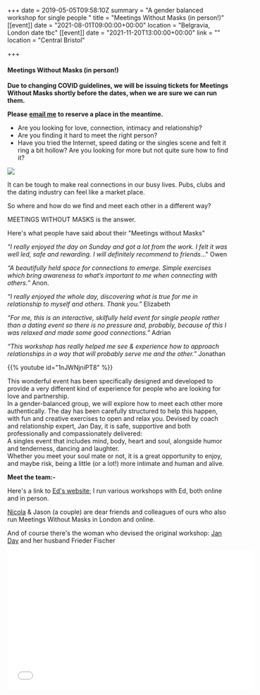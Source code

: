 +++
date = 2019-05-05T09:58:10Z
summary = "A gender balanced workshop for single people "
title = "Meetings Without Masks (in person!)"
[[event]]
date = "2021-08-01T09:00:00+00:00"
location = "Belgravia, London date tbc"
[[event]]
date = "2021-11-20T13:00:00+00:00"
link = ""
location = "Central Bristol"

+++
#### Meetings Without Masks (in person!)

**Due to changing COVID guidelines, we will be issuing tickets for Meetings Without Masks shortly before the dates, when we are sure we can run them.**

**Please** [**email me**](mailto:bethan@techniqueforlife.com) **to reserve a place in the meantime.**

* Are you looking for love, connection, intimacy and relationship?
* Are you finding it hard to meet the right person?
* Have you tried the Internet, speed dating or the singles scene and felt it ring a bit hollow? Are you looking for more but not quite sure how to find it?

![](/uploads/mwmgreyorangewritingonly.jpg)

It can be tough to make real connections in our busy lives. Pubs, clubs and the dating industry can feel like a market place.

So where and how do we find and meet each other in a different way?

MEETINGS WITHOUT MASKS is the answer.

Here's what people have said about their "Meetings without Masks"

_"I really enjoyed the day on Sunday and got a lot from the work. I felt it was well led, safe and rewarding. I will definitely recommend to friends_..."   Owen

_“A beautifully held space for connections to emerge. Simple exercises which bring awareness to what’s important to me when connecting with others.”_ Anon.

_“I really enjoyed the whole day, discovering what is true for me in relationship to myself and others. Thank you.”_ Elizabeth

_“For me, this is an interactive, skilfully held event for single people rather than a dating event so there is no pressure and, probably, because of this I was relaxed and made some good connections.”_ Adrian

_“This workshop has really helped me see & experience how to approach relationships in a way that will probably serve me and the other.”_ Jonathan

{{% youtube id="1nJWNjniPT8" %}}

<div>This wonderful event has been specifically designed and developed to provide a very different kind of experience for people who are looking for love and partnership.</div>

<div>In a gender-balanced group, we will explore how to meet each other more authentically. The day has been carefully structured to help this happen, with fun and creative exercises to open and relax you. Devised by coach and relationship expert, Jan Day, it is safe, supportive and both professionally and compassionately delivered: </div>

<div>A singles event that includes mind, body, heart and soul, alongside humor and tenderness, dancing and laughter.</div>

<div>Whether you meet your soul mate or not, it is a great opportunity to enjoy, and maybe risk, being a little (or a lot!) more intimate and human and alive.</div>

**Meet the team:-**

Here's a link to [Ed's website](https://www.edrooke.com/); I run various workshops with Ed, both online and in person.

[Nicola](https://nicolafostercoaching.com/) & Jason (a couple) are dear friends and colleagues of ours who also run Meetings Without Masks in London and online.

And of course there's the woman who devised the original workshop: [Jan Day](http://janday.com/) and her husband Frieder Fischer

<iframe width="560" height="315" src="[https://www.youtube-nocookie.com/embed/JqrdhkMdoQU](https://www.youtube-nocookie.com/embed/JqrdhkMdoQU "https://www.youtube-nocookie.com/embed/JqrdhkMdoQU")" frameborder="0" allow="accelerometer; autoplay; clipboard-write; encrypted-media; gyroscope; picture-in-picture" allowfullscreen></iframe>